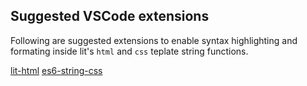 ## Suggested VSCode extensions

Following are suggested extensions to enable syntax highlighting and formating inside lit's `html` and `css` teplate string functions.

[lit-html](https://marketplace.visualstudio.com/items?itemName=bierner.lit-html)
[es6-string-css](https://marketplace.visualstudio.com/items?itemName=bashmish.es6-string-css)
